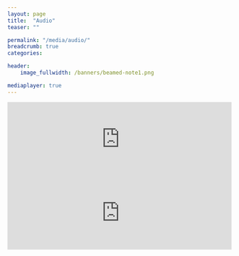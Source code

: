 ```yaml
---
layout: page
title:  "Audio"
teaser: ""

permalink: "/media/audio/"
breadcrumb: true
categories:

header:
    image_fullwidth: /banners/beamed-note1.png

mediaplayer: true
---
```


<iframe width="100%" height="166" scrolling="no" frameborder="no" src="https://w.soundcloud.com/player/?url=https%3A//api.soundcloud.com/tracks/296883261&amp;color=9d45b2&amp;auto_play=false&amp;hide_related=false&amp;show_comments=true&amp;show_user=true&amp;show_reposts=false"></iframe>

<iframe width="100%" height="166" scrolling="no" frameborder="no" src="https://w.soundcloud.com/player/?url=https%3A//api.soundcloud.com/tracks/232917153&amp;color=9d45b2&amp;auto_play=false&amp;hide_related=false&amp;show_comments=true&amp;show_user=true&amp;show_reposts=false"></iframe>
